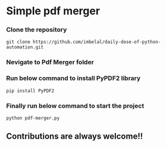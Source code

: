 # Simple pdf merger

### Clone the repository   
``` git clone https://github.com/imbelal/daily-dose-of-python-automation.git ```

### Nevigate to Pdf Merger folder

### Run below command to install PyPDF2 library  
``` pip install PyPDF2 ```

### Finally run below command to start the project 
``` python pdf-merger.py ```


## Contributions are always welcome!!
